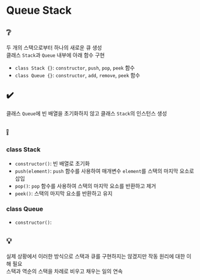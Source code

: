 # Queue Stack

## ❔
두 개의 스택으로부터 하나의 새로운 큐 생성  
클래스 `Stack`과 `Queue` 내부에 아래 함수 구현  
- `class Stack {}`: `constructor`, `push`, `pop`, `peek` 함수
- `class Queue {}`: `constructor`, `add`, `remove`, `peek` 함수

## ✔️
클래스 `Queue`에 빈 배열을 초기화하지 않고 클래스 `Stack`의 인스턴스 생성

## ❕
### class Stack
- `constructor()`: 빈 배열로 초기화
- `push(element)`: `push` 함수를 사용하여 매개변수 `element`를 스택의 마지막 요소로 삽입
- `pop()`: `pop` 함수를 사용하여 스택의 마지막 요소를 반환하고 제거
- `peek()`: 스택의 마지막 요소를 반환하고 유지

### class Queue
- `constructor()`: 

## 💡
실제 상황에서 이러한 방식으로 스택과 큐를 구현하지는 않겠지만 작동 원리에 대한 이해 필요  
스택과 역순의 스택을 차례로 비우고 채우는 일의 연속
